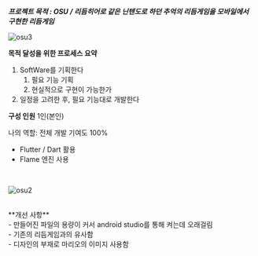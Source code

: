 ***프로젝트 목적 : OSU / 리듬히어로 같은 닌텐도로 하던 추억의 리듬게임을 모바일에서 구현한 리듬게임***
<br/>

![osu3](https://github.com/lovecandy010/rhythm_game/assets/95009128/6e6b7026-dcd2-4b08-92b6-07fc080af15f)
<br/>

**목적 달성을 위한 프로세스 요약**

1. SoftWare를 기획한다
    1. 필요 기능 기획
    2. 현실적으로 구현이 가능한가
2. 일정을 고려한 후, 필요 기능대로 개발한다


**구성 인원**
1인(본인)


나의 역할: 전체 개발 기여도 100%
- Flutter / Dart 활용
- Flame 엔진 사용


<br/>

![osu2](https://github.com/lovecandy010/rhythm_game/assets/95009128/d38a59bf-d7c1-487d-8823-16fa03d6d0b8)

<br/>
**개선 사항**<br/>
- 만들어진 파일의 용량이 커서 android studio를 통해 켜는데 오래걸림<br/>
- 기존의 리듬게임과의 유사함<br/>
- 디자인의 부재로 마리오의 이미지 사용함<br/>
